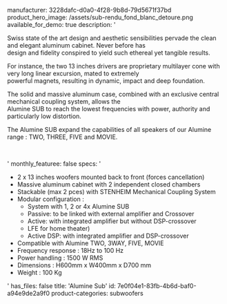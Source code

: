 manufacturer: 3228dafc-d0a0-4f28-9b8d-79d5671f37bd
product_hero_image: /assets/sub-rendu_fond_blanc_detoure.png
available_for_demo: true
description: '<p>Swiss state of the art design and aesthetic sensibilities pervade the clean and elegant aluminum cabinet. Never before has<br>design and fidelity conspired to yield such ethereal yet tangible results.</p><p>For instance, the two 13 inches drivers are proprietary multilayer cone with very long linear excursion, mated to extremely<br>powerful magnets, resulting in dynamic, impact and deep foundation.</p><p>The solid and massive aluminum case, combined with an exclusive central mechanical coupling system, allows the<br>Alumine SUB to reach the lowest frequencies with power, authority and particularly low distortion.</p><p>The Alumine SUB expand the capabilities of all speakers of our Alumine range : TWO, THREE, FIVE and MOVIE.</p><p><br></p>'
monthly_featuree: false
specs: '<ul><li>2 x 13 inches woofers mounted back to front (forces cancellation)</li><li>Massive aluminum cabinet with 2 independent closed chambers</li><li>Stackable (max 2 pces) with STENHEIM Mechanical Coupling System</li><li>Modular configuration :<ul><li>System with 1, 2 or 4x Alumine SUB</li><li>Passive: to be linked with external amplifier and Crossover</li><li>Active: with integrated amplifier but without DSP-crossover</li><li>LFE for home theater)</li><li>Active DSP: with integrated amplifier and DSP-crossover</li></ul></li><li>Compatible with Alumine TWO, 3WAY, FIVE, MOVIE</li><li>Frequency response : 18Hz to 100 Hz</li><li>Power handling : 1500 W RMS</li><li>Dimensions : H600mm x W400mm x D700 mm</li><li>Weight : 100 Kg</li></ul>'
has_files: false
title: 'Alumine Sub'
id: 7e0f04e1-83fb-4b6d-baf0-a94e9de2a9f0
product-categories: subwoofers
